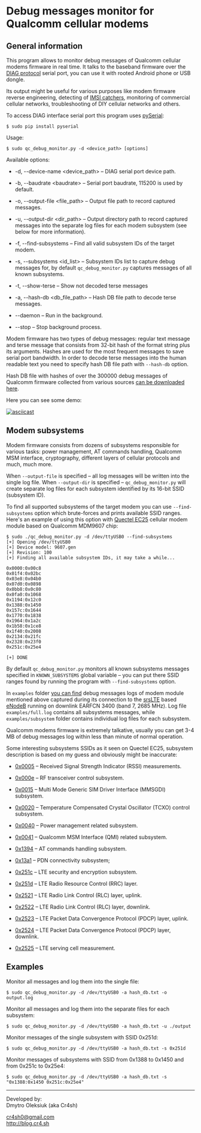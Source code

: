 
# Debug messages monitor for Qualcomm cellular modems

## General information

This program allows to monitor debug messages of Qualcomm cellular modems firmware in real time. It talks to the baseband firmware over the [DIAG protocol](https://osmocom.org/projects/quectel-modems/wiki/Diag) serial port, you can use it with rooted Android phone or USB dongle.

Its output might be useful for various purposes like modem firmware reverse engineering, detecting of [IMSI catchers](https://en.wikipedia.org/wiki/IMSI-catcher), monitoring of commercial cellular networks, troubleshooting of DIY cellular networks and others.

To access DIAG interface serial port this program uses [pySerial](https://pypi.org/project/pyserial/):

```
$ sudo pip install pyserial
```

Usage: 

```
$ sudo qc_debug_monitor.py -d <device_path> [options]
```

Available options:

* -d, --device-name &lt;device_path&gt; – DIAG serial port device path.

* -b, --baudrate &lt;baudrate&gt; – Serial port baudrate, 115200 is used by default.

* -o, --output-file &lt;file_path&gt; – Output file path to record captured messages.

* -u, --output-dir &lt;dir_path&gt; – Output directory path to record captured messages into the separate log files for each modem subsystem (see below for more information).
                        
* -f, --find-subsystems – Find all valid subsystem IDs of the target modem.
                        
* -s, --subsystems &lt;id_list&gt; – Subsystem IDs list to capture debug messages for, by default `qc_debug_monitor.py` captures messages of all known subsystems.
                        
* -t, --show-terse – Show not decoded terse messages

* -a, --hash-db &lt;db_file_path&gt; – Hash DB file path to decode terse messages.
  
* --daemon – Run in the background.

* --stop – Stop background process.

Modem firmware has two types of debug messages: regular text message and terse message that consists from 32-bit hash of the format string plus its arguments. Hashes are used for the most frequent messages to save serial port bandwidth. In order to decode terse messages into the human readable text you need to specify hash DB file path with `--hash-db` option.

Hash DB file with hashes of over the 300000 debug messages of Qualcomm firmware collected from various sources [can be downloaded here](https://mega.nz/file/bR8wWK6I#8Yo9naeAe8d-jdW30D8u7q_N2Xcl54TebyQMOZNtzjk).

Here you can see some demo:

[![asciicast](https://asciinema.org/a/JKsQuW8BurczhFpRYT8Z7tSD4.svg)](https://asciinema.org/a/JKsQuW8BurczhFpRYT8Z7tSD4)

## Modem subsystems

Modem firmware consists from dozens of subsystems responsible for various tasks: power management, AT commands handling, Qualcomm MSM interface, cryptography, different layers of cellular protocols and much, much more.

When `--output-file` is specified – all log messages will be written into the single log file. When `--output-dir` is specified – `qc_debug_monitor.py` will create separate log files for each subsystem identified by its 16-bit SSID (subsystem ID).

To find all supported subsystems of the target modem you can use `--find-subsystems` option which brute-forces and prints available SSID ranges. Here's an example of using this option with [Quectel EC25](https://www.quectel.com/product/ec25.htm) cellular modem module based on Qualcomm MDM9607 chip:

```
$ sudo ./qc_debug_monitor.py -d /dev/ttyUSB0 --find-subsystems
[+] Opening /dev/ttyUSB0
[+] Device model: 9607.gen
[+] Revision: 100
[+] Finding all available subsystem IDs, it may take a while...

0x0000:0x00c8
0x01f4:0x02bc
0x03e8:0x04b0
0x07d0:0x0898
0x0bb8:0x0c80
0x0fa0:0x1068
0x1194:0x12c0
0x1388:0x1450
0x157c:0x1644
0x1770:0x1838
0x1964:0x1a2c
0x1b58:0x1ce8
0x1f40:0x2008
0x2134:0x21fc
0x2328:0x23f0
0x251c:0x25e4

[+] DONE
```

By default `qc_debug_monitor.py` monitors all known subsystems messages specified in `KNOWN_SUBSYSTEMS` global variable – you can put there SSID ranges found by running the program with `--find-subsystems` option.

In `examples` folder [you can find](https://github.com/Cr4sh/qc_debug_monitor/tree/master/examples) debug messages logs of modem module mentioned above captured during its connection to the [srsLTE](https://github.com/srsLTE/srsLTE) based [eNodeB](https://en.wikipedia.org/wiki/Home_eNodeB) running on downlink EARFCN 3400 (band 7, 2685 MHz). Log file `examples/full.log` contains all subsystems messages, while `examples/subsystem` folder contains individual log files for each subsystem.

Qualcomm modems firmware is extremely talkative, usually you can get 3-4 MB of debug messages log within less than minute of normal operation.

Some interesting subsystems SSIDs as it seen on Quectel EC25, subsystem description is based on my guess and obviously might be inaccurate:

* [0x0005](https://github.com/Cr4sh/qc_debug_monitor/blob/master/examples/subsystems/ssid_0005.log) – Received Signal Strength Indicator (RSSI) measurements.

* [0x000e](https://github.com/Cr4sh/qc_debug_monitor/blob/master/examples/subsystems/ssid_000e.log) – RF transceiver control subsystem.

* [0x0015](https://github.com/Cr4sh/qc_debug_monitor/blob/master/examples/subsystems/ssid_0015.log) – Multi Mode Generic SIM Driver Interface (MMSGDI) subsystem.

* [0x0020](https://github.com/Cr4sh/qc_debug_monitor/blob/master/examples/subsystems/ssid_0020.log) – Temperature Compensated Crystal Oscillator (TCXO) control subsystem.

* [0x0040](https://github.com/Cr4sh/qc_debug_monitor/blob/master/examples/subsystems/ssid_0040.log) – Power management related subsystem.

* [0x0041](https://github.com/Cr4sh/qc_debug_monitor/blob/master/examples/subsystems/ssid_0041.log) – Qualcomm MSM Interface (QMI) related subsystem.

* [0x1394](https://github.com/Cr4sh/qc_debug_monitor/blob/master/examples/subsystems/ssid_1394.log) – AT commands handling subsystem.

* [0x13a1](https://github.com/Cr4sh/qc_debug_monitor/blob/master/examples/subsystems/ssid_13a1.log) – PDN connectivity subsystem;

* [0x251c](https://github.com/Cr4sh/qc_debug_monitor/blob/master/examples/subsystems/ssid_251c.log) – LTE security and encryption subsystem.

* [0x251d](https://github.com/Cr4sh/qc_debug_monitor/blob/master/examples/subsystems/ssid_251d.log) – LTE Radio Resource Control (RRC) layer.

* [0x2521](https://github.com/Cr4sh/qc_debug_monitor/blob/master/examples/subsystems/ssid_2521.log) – LTE Radio Link Control (RLC) layer, uplink.

* [0x2522](https://github.com/Cr4sh/qc_debug_monitor/blob/master/examples/subsystems/ssid_2522.log) – LTE Radio Link Control (RLC) layer, downlink.

* [0x2523](https://github.com/Cr4sh/qc_debug_monitor/blob/master/examples/subsystems/ssid_2523.log) – LTE Packet Data Convergence Protocol (PDCP) layer, uplink.

* [0x2524](https://github.com/Cr4sh/qc_debug_monitor/blob/master/examples/subsystems/ssid_2524.log) – LTE Packet Data Convergence Protocol (PDCP) layer, downlink.

* [0x2525](https://github.com/Cr4sh/qc_debug_monitor/blob/master/examples/subsystems/ssid_2525.log) – LTE serving cell measurement.


## Examples

Monitor all messages and log them into the single file:

```
$ sudo qc_debug_monitor.py -d /dev/ttyUSB0 -a hash_db.txt -o output.log 
```

Monitor all messages and log them into the separate files for each subsystem:

```
$ sudo qc_debug_monitor.py -d /dev/ttyUSB0 -a hash_db.txt -u ./output
```

Monitor messages of the single subsystem with SSID 0x251d:

```
$ sudo qc_debug_monitor.py -d /dev/ttyUSB0 -a hash_db.txt -s 0x251d
```

Monitor messages of subsystems with SSID from 0x1388 to 0x1450 and from 0x251c to 0x25e4:

```
$ sudo qc_debug_monitor.py -d /dev/ttyUSB0 -a hash_db.txt -s "0x1388:0x1450 0x251c:0x25e4"
```

---

Developed by:<br/>
Dmytro Oleksiuk (aka Cr4sh)<br/>

cr4sh0@gmail.com<br/>
http://blog.cr4.sh

